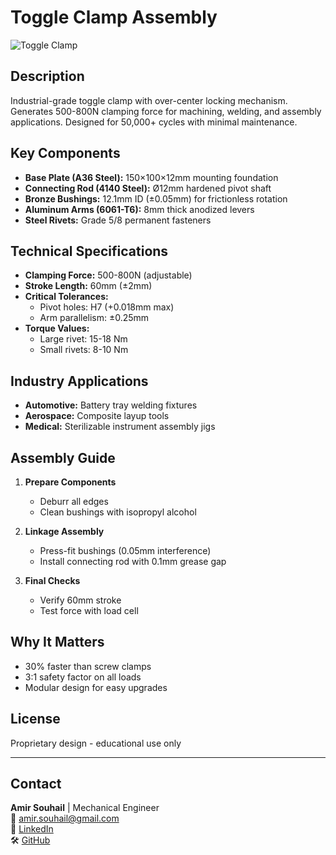 # Toggle Clamp Assembly

![Toggle Clamp](Toggle_Clamp_Assembly_Drawing.JPG)

## Description
Industrial-grade toggle clamp with over-center locking mechanism. Generates 500-800N clamping force for machining, welding, and assembly applications. Designed for 50,000+ cycles with minimal maintenance.

## Key Components
- **Base Plate (A36 Steel):** 150×100×12mm mounting foundation
- **Connecting Rod (4140 Steel):** Ø12mm hardened pivot shaft
- **Bronze Bushings:** 12.1mm ID (±0.05mm) for frictionless rotation
- **Aluminum Arms (6061-T6):** 8mm thick anodized levers
- **Steel Rivets:** Grade 5/8 permanent fasteners

## Technical Specifications
- **Clamping Force:** 500-800N (adjustable)
- **Stroke Length:** 60mm (±2mm)
- **Critical Tolerances:**
  - Pivot holes: H7 (+0.018mm max)
  - Arm parallelism: ±0.25mm
- **Torque Values:**
  - Large rivet: 15-18 Nm
  - Small rivets: 8-10 Nm

## Industry Applications
- **Automotive:** Battery tray welding fixtures
- **Aerospace:** Composite layup tools
- **Medical:** Sterilizable instrument assembly jigs

## Assembly Guide
1. **Prepare Components**
   - Deburr all edges
   - Clean bushings with isopropyl alcohol

2. **Linkage Assembly**
   - Press-fit bushings (0.05mm interference)
   - Install connecting rod with 0.1mm grease gap

3. **Final Checks**
   - Verify 60mm stroke
   - Test force with load cell

## Why It Matters
- 30% faster than screw clamps
- 3:1 safety factor on all loads
- Modular design for easy upgrades

## License
Proprietary design - educational use only

---

## Contact
**Amir Souhail** | Mechanical Engineer  
📧 [amir.souhail@gmail.com](mailto:amir.souhail@gmail.com)  
🔗 [LinkedIn](https://linkedin.com/in/amir-souhail-3b939069)  
🛠️ [GitHub](https://github.com/Amir-souhail)
